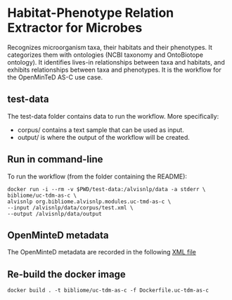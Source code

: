 # Habitat-Phenotype Relation Extractor for Microbes

Recognizes microorganism taxa, their habitats and their phenotypes. It categorizes them with ontologies (NCBI taxonomy and OntoBiotope ontology). It identifies lives-in relationships between taxa and habitats, and exhibits relationships between taxa and phenotypes. It is the workflow for the OpenMinTeD AS-C use case.

## test-data
The test-data folder contains data to run the workflow. More specifically:
* corpus/ contains a text sample that can be used as input.
* output/ is where the output of the workflow will be created.

## Run in command-line

To run the workflow (from the folder containing the README):

```
docker run -i --rm -v $PWD/test-data:/alvisnlp/data -a stderr \
bibliome/uc-tdm-as-c \
alvisnlp org.bibliome.alvisnlp.modules.uc-tmd-as-c \
--input /alvisnlp/data/corpus/test.xml \
--output /alvisnlp/data/output
```

<!--- ```docker run -i --rm -v $PWD/test-data/:/as-d/data ldeleger/uc-tdm-as-d-docker alvisnlp -J "-Xmx30g" -entity inputfile /as-d/data/corpus/test.txt -entity outdir /as-d/data/output plans/tag_WoS_abstracts.plan``` --->

## OpenMinteD metadata

The OpenMinteD metadata are recorded in the following [XML file](uc-tdm-as-c.omtd.v3.0.2.xml)

## Re-build the docker image

```docker build . -t bibliome/uc-tdm-as-c -f Dockerfile.uc-tdm-as-c```
